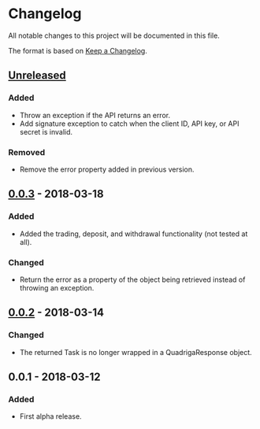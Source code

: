 # Changelog
All notable changes to this project will be documented in this file.

The format is based on [Keep a Changelog](http://keepachangelog.com/en/1.0.0/).

## [Unreleased]
### Added
- Throw an exception if the API returns an error.
- Add signature exception to catch when the client ID, API key, or API secret is invalid.

### Removed
- Remove the error property added in previous version.

## [0.0.3] - 2018-03-18
### Added
- Added the trading, deposit, and withdrawal functionality (not tested at all).

### Changed
- Return the error as a property of the object being retrieved instead of throwing an exception.

## [0.0.2] - 2018-03-14
### Changed
- The returned Task is no longer wrapped in a QuadrigaResponse object.

## 0.0.1 - 2018-03-12
### Added
- First alpha release.

[Unreleased]: https://github.com/RobJohnston/QuadrigaCX.Api/compare/v0.0.3-alpha...HEAD
[0.0.3]: https://github.com/RobJohnston/QuadrigaCX.Api/compare/v0.0.2-alpha...v0.0.3-alpha
[0.0.2]: https://github.com/RobJohnston/QuadrigaCX.Api/compare/v0.0.1-alpha...v0.0.2-alpha
